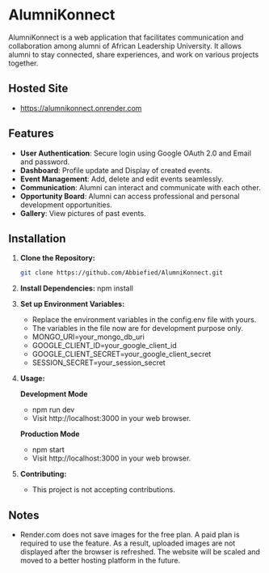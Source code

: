 # AlumniKonnect

AlumniKonnect is a web application that facilitates communication and collaboration among alumni of African Leadership University. It allows alumni to stay connected, share experiences, and work on various projects together.

## Hosted Site
- https://alumnikonnect.onrender.com

## Features

- **User Authentication**: Secure login using Google OAuth 2.0 and Email and password.
- **Dashboard**: Profile update and Display of created events.
- **Event Management**: Add, delete and edit events seamlessly.
- **Communication**: Alumni can interact and communicate with each other.
- **Opportunity Board**: Alumni can access professional and personal development opportunities.
- **Gallery**: View pictures of past events.

## Installation

1. **Clone the Repository:**

   ```bash
   git clone https://github.com/Abbiefied/AlumniKonnect.git
2. **Install Dependencies:**
   npm install
3. **Set up Environment Variables:** 
   - Replace the environment variables in the config.env file with yours. 
   - The variables in the file now are for development purpose only.
   - MONGO_URI=your_mongo_db_uri
   - GOOGLE_CLIENT_ID=your_google_client_id
   - GOOGLE_CLIENT_SECRET=your_google_client_secret
   - SESSION_SECRET=your_session_secret

4. **Usage:**

   **Development Mode**
   - npm run dev
   - Visit http://localhost:3000 in your web browser.
     
   **Production Mode**
   - npm start
   - Visit http://localhost:3000 in your web browser.

6. **Contributing:**
   - This project is not accepting contributions.

## Notes
- Render.com does not save images for the free plan. A paid plan is required to use the feature. As a result, uploaded images are not displayed after the browser is refreshed. The website will be scaled and moved to a better hosting platform in the future.


